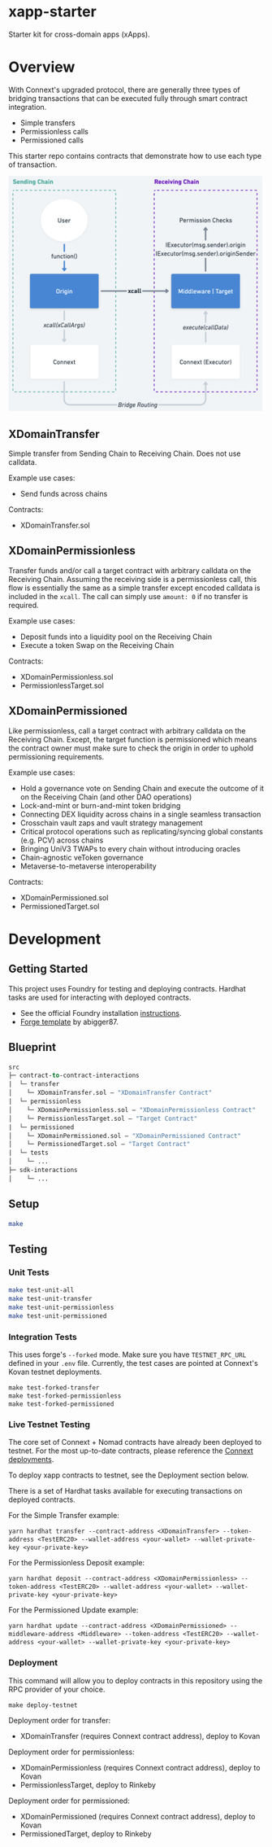 # xapp-starter

Starter kit for cross-domain apps (xApps).
# Overview

With Connext's upgraded protocol, there are generally three types of bridging transactions that can be executed fully through smart contract integration.
- Simple transfers
- Permissionless calls
- Permissioned calls

This starter repo contains contracts that demonstrate how to use each type of transaction.

<img src="documentation/assets/xcall.png" alt="drawing" width="500"/>

## XDomainTransfer

Simple transfer from Sending Chain to Receiving Chain. Does not use calldata. 

Example use cases:
- Send funds across chains

Contracts:
- XDomainTransfer.sol

## XDomainPermissionless

Transfer funds and/or call a target contract with arbitrary calldata on the Receiving Chain. Assuming the receiving side is a permissionless call, this flow is essentially the same as a simple transfer except encoded calldata is included in the `xcall`. The call can simply use `amount: 0` if no transfer is required.

Example use cases:
- Deposit funds into a liquidity pool on the Receiving Chain
- Execute a token Swap on the Receiving Chain

Contracts:
- XDomainPermissionless.sol
- PermissionlessTarget.sol

## XDomainPermissioned

Like permissionless, call a target contract with arbitrary calldata on the Receiving Chain. Except, the target function is permissioned which means the contract owner must make sure to check the origin in order to uphold permissioning requirements.

Example use cases:
- Hold a governance vote on Sending Chain and execute the outcome of it on the Receiving Chain (and other DAO operations)
- Lock-and-mint or burn-and-mint token bridging
- Connecting DEX liquidity across chains in a single seamless transaction
- Crosschain vault zaps and vault strategy management
- Critical protocol operations such as replicating/syncing global constants (e.g. PCV) across chains
- Bringing UniV3 TWAPs to every chain without introducing oracles
- Chain-agnostic veToken governance
- Metaverse-to-metaverse interoperability

Contracts:
- XDomainPermissioned.sol
- PermissionedTarget.sol

# Development

## Getting Started

This project uses Foundry for testing and deploying contracts. Hardhat tasks are used for interacting with deployed contracts.

- See the official Foundry installation [instructions](https://github.com/gakonst/foundry/blob/master/README.md#installation).
- [Forge template](https://github.com/abigger87/femplate) by abigger87.

## Blueprint

```ml
src
├─ contract-to-contract-interactions
|  └─ transfer
│    └─ XDomainTransfer.sol — "XDomainTransfer Contract"
|  └─ permissionless
│    └─ XDomainPermissionless.sol — "XDomainPermissionless Contract"
│    └─ PermissionlessTarget.sol — "Target Contract"
|  └─ permissioned
│    └─ XDomainPermissioned.sol — "XDomainPermissioned Contract"
│    └─ PermissionedTarget.sol — "Target Contract"
|  └─ tests
│    └─ ...
├─ sdk-interactions
│    └─ ...
```
## Setup
```bash
make
```

## Testing

### Unit Tests

```bash
make test-unit-all
make test-unit-transfer
make test-unit-permissionless
make test-unit-permissioned
```

### Integration Tests

This uses forge's `--forked` mode. Make sure you have `TESTNET_RPC_URL` defined in your `.env` file. Currently, the test cases are pointed at Connext's Kovan testnet deployments.
```
make test-forked-transfer
make test-forked-permissionless
make test-forked-permissioned
```

### Live Testnet Testing

The core set of Connext + Nomad contracts have already been deployed to testnet. For the most up-to-date contracts, please reference the [Connext deployments](https://github.com/connext/nxtp/tree/amarok/packages/deployments/contracts/deployments).

To deploy xapp contracts to testnet, see the Deployment section below.

There is a set of Hardhat tasks available for executing transactions on deployed contracts.

For the Simple Transfer example:

```
yarn hardhat transfer --contract-address <XDomainTransfer> --token-address <TestERC20> --wallet-address <your-wallet> --wallet-private-key <your-private-key>
```

For the Permissionless Deposit example:

```
yarn hardhat deposit --contract-address <XDomainPermissionless> --token-address <TestERC20> --wallet-address <your-wallet> --wallet-private-key <your-private-key>
```

For the Permissioned Update example:

```
yarn hardhat update --contract-address <XDomainPermissioned> --middleware-address <Middleware> --token-address <TestERC20> --wallet-address <your-wallet> --wallet-private-key <your-private-key>
```
### Deployment

This command will allow you to deploy contracts in this repository using the RPC provider of your choice.

```
make deploy-testnet
```

Deployment order for transfer:
- XDomainTransfer (requires Connext contract address), deploy to Kovan 

Deployment order for permissionless:
- XDomainPermissionless (requires Connext contract address), deploy to Kovan
- PermissionlessTarget, deploy to Rinkeby 

Deployment order for permissioned:
- XDomainPermissioned (requires Connext contract address), deploy to Kovan
- PermissionedTarget, deploy to Rinkeby
